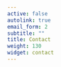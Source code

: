 ```yaml
---
active: false
autolink: true
email_form: 2
subtitle: ""
title: Contact
weight: 130
widget: contact
---
```


